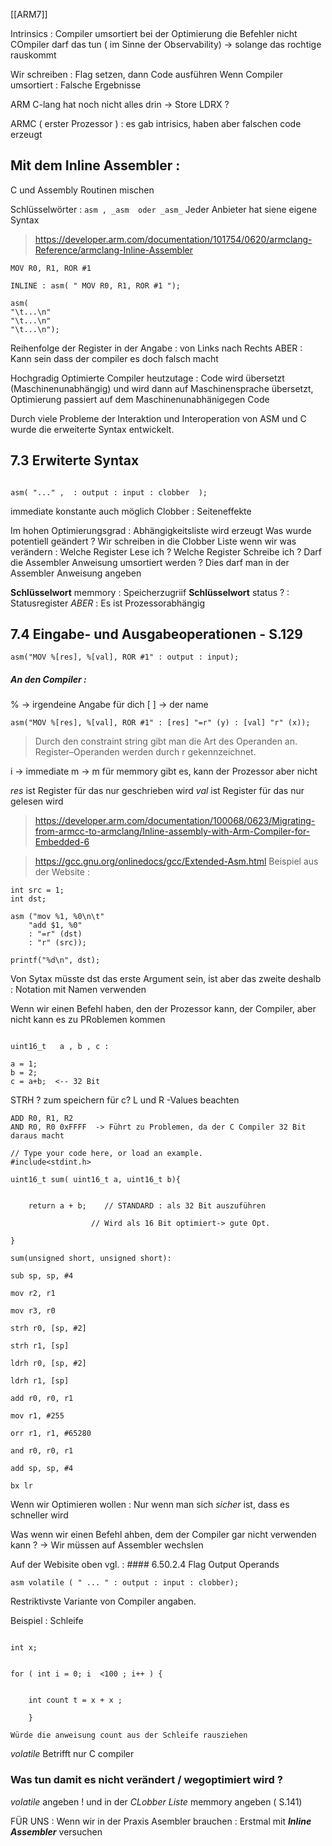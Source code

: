 [[ARM7]]


Intrinsics : Compiler umsortiert bei der Optimierung die Befehler nicht 
	COmpiler darf das tun ( im Sinne der Observability) -> solange das rochtige rauskommt

Wir schreiben : Flag setzen, dann Code ausführen
	Wenn Compiler umsortiert : Falsche Ergebnisse 

ARM C-lang hat noch nicht alles drin -> Store LDRX ? 

ARMC ( erster Prozessor ) : es gab intrisics, haben aber falschen code erzeugt

## Mit dem Inline Assembler : 
C und Assembly Routinen mischen 

Schlüsselwörter : ``` asm , _asm  oder _asm_ ```
Jeder Anbieter hat siene eigene Syntax 

>
>https://developer.arm.com/documentation/101754/0620/armclang-Reference/armclang-Inline-Assembler

```
MOV R0, R1, ROR #1

INLINE : asm( " MOV R0, R1, ROR #1 ");
```

```
asm( 
"\t...\n"
"\t...\n"
"\t...\n");
```

Reihenfolge der Register in der Angabe : von Links nach Rechts 
	ABER : Kann sein dass der compiler es doch falsch macht 

Hochgradig Optimierte Compiler heutzutage : Code wird übersetzt (Maschinenunabhängig) und wird dann auf Maschinensprache übersetzt, Optimierung passiert auf dem Maschinenunabhänigegen Code


Durch viele Probleme der Interaktion und Interoperation von ASM und C wurde die erweiterte Syntax entwickelt. 


## 7.3 Erwiterte Syntax 

```

asm( "..." ,  : output : input : clobber  );
```
immediate konstante auch möglich 
Clobber : Seiteneffekte 

Im hohen Optimierungsgrad : Abhängigkeitsliste wird erzeugt 
	Was wurde potentiell geändert  ?
Wir schreiben in die Clobber Liste wenn wir was verändern : 
	Welche Register Lese ich ? 
	Welche Register Schreibe ich ? 
	Darf die Assembler Anweisung umsortiert werden ? 
		Dies darf man in der Assembler Anweisung angeben 

**Schlüsselwort** memmory : Speicherzugriif 
**Schlüsselwort** status ? : Statusregister
*ABER* : Es ist Prozessorabhängig 

## 7.4 Eingabe- und Ausgabeoperationen - S.129


```
asm("MOV %[res], %[val], ROR #1" : output : input);
```

##### An den Compiler : 
% -> irgendeine Angabe für dich 
[ ] -> der name 

```
asm("MOV %[res], %[val], ROR #1" : [res] "=r" (y) : [val] "r" (x));
```

> Durch den constraint string gibt man die Art des Operanden an. Register–Operanden werden durch r gekennzeichnet.

i -> immediate 
m -> m für memmory gibt es, kann der Prozessor aber nicht 

*res* ist Register für das nur geschrieben wird
*val* ist Register für das nur gelesen wird 

> https://developer.arm.com/documentation/100068/0623/Migrating-from-armcc-to-armclang/Inline-assembly-with-Arm-Compiler-for-Embedded-6


> https://gcc.gnu.org/onlinedocs/gcc/Extended-Asm.html
Beispiel aus der Website : 
```
int src = 1;
int dst;   

asm ("mov %1, %0\n\t"
    "add $1, %0"
    : "=r" (dst) 
    : "r" (src));

printf("%d\n", dst);
```

Von Sytax müsste dst das erste Argument sein, ist aber das zweite 
deshalb : Notation mit Namen verwenden 


Wenn wir einen Befehl haben, den der Prozessor kann, der Compiler, aber nicht kann es zu PRoblemen kommen 


```

uint16_t   a , b , c :

a = 1; 
b = 2;
c = a+b;  <-- 32 Bit 
```
STRH ? zum speichern für c? 
L und R -Values beachten 

```
ADD R0, R1, R2
AND R0, R0 0xFFFF  -> Führt zu Problemen, da der C Compiler 32 Bit daraus macht 
```

```
// Type your code here, or load an example.
#include<stdint.h>

uint16_t sum( uint16_t a, uint16_t b){

  
	return a + b;    // STANDARD : als 32 Bit auszuführen

				  // Wird als 16 Bit optimiert-> gute Opt.

}

```

```
sum(unsigned short, unsigned short):

sub sp, sp, #4

mov r2, r1

mov r3, r0

strh r0, [sp, #2]

strh r1, [sp]

ldrh r0, [sp, #2]

ldrh r1, [sp]

add r0, r0, r1

mov r1, #255

orr r1, r1, #65280

and r0, r0, r1

add sp, sp, #4

bx lr

```

Wenn wir Optimieren wollen : Nur wenn man sich *sicher* ist, dass es schneller wird 

Was wenn wir einen Befehl ahben, dem der Compiler gar nicht verwenden kann ? 
	-> Wir müssen auf Assembler wechslen 

Auf der Webisite oben vgl. : #### 6.50.2.4 Flag Output Operands

```
asm volatile ( " ... " : output : input : clobber);
```
Restriktivste Variante von Compiler angaben.

Beispiel : Schleife

```

int x;


for ( int i = 0; i  <100 ; i++ ) {

		
	int count t = x + x ;

	}

Würde die anweisung count aus der Schleife rausziehen
```

*volatile* Betrifft nur C compiler 


### Was tun damit es nicht verändert / wegoptimiert wird ? 
*volatile* angeben ! und in der *CLobber Liste* memmory angeben ( S.141)

FÜR UNS : Wenn wir in der Praxis Asembler brauchen : Erstmal mit ***Inline Assembler*** versuchen 

